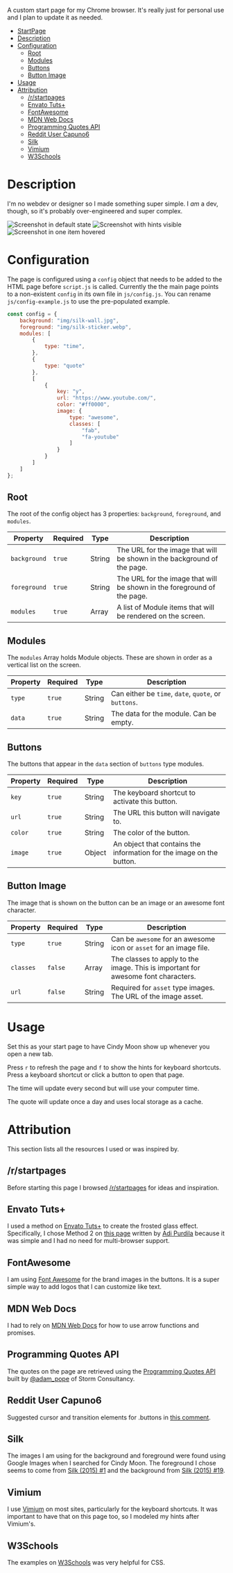 A custom start page for my Chrome browser. It's really just for personal use and I plan to update it as needed.

   * [StartPage](#startpage)
   * [Description](#description)
   * [Configuration](#configuration)
      * [Root](#root)
      * [Modules](#modules)
      * [Buttons](#buttons)
      * [Button Image](#button-image)
   * [Usage](#usage)
   * [Attribution](#attribution)
      * [/r/startpages](#rstartpages)
      * [Envato Tuts+](#envato-tuts)
      * [FontAwesome](#fontawesome)
      * [MDN Web Docs](#mdn-web-docs)
      * [Programming Quotes API](#programming-quotes-api)
      * [Reddit User Capuno6](#reddit-user-capuno6)
      * [Silk](#silk)
      * [Vimium](#vimium)
      * [W3Schools](#w3schools)

# Description
I'm no webdev or designer so I made something super simple. I *am* a dev, though, so it's probably over-engineered and super complex.

![Screenshot in default state](screenshots/screenshot-default.png "Screenshot of page in default state")
![Screenshot with hints visible](screenshots/screenshot-hints.png "Screenshot of page with hints visible")
![Screenshot in one item hovered](screenshots/screenshot-hover.png "Screenshot of page with one item hovered")

# Configuration
The page is configured using a `config` object that needs to be added to the HTML page before `script.js` is called. Currently the the main page points to a non-existent `config` in its own file in `js/config.js`. You can rename `js/config-example.js` to use the pre-populated example.

```javascript
const config = {
    background: "img/silk-wall.jpg",
    foreground: "img/silk-sticker.webp",
    modules: [
        {
            type: "time",
        },
        {
            type: "quote"
        },
        [
            {
                key: "y",
                url: "https://www.youtube.com/",
                color: "#ff0000",
                image: {
                    type: "awesome",
                    classes: [
                        "fab",
                        "fa-youtube"
                    ]
                }
            }
        ]
    ]
};
```

## Root
The root of the config object has 3 properties: `background`, `foreground`, and `modules`.

| Property     | Required | Type   | Description                                                                   |
| ------------ | -------- | ------ | ----------------------------------------------------------------------------- |
| `background` | `true`   | String | The URL for the image that will be shown in the background of the page.       |
| `foreground` | `true`   | String | The URL for the image that will be shown in the foreground of the page.       |
| `modules`    | `true`   | Array  | A list of Module items that will be rendered on the screen.                   |

## Modules
The `modules` Array holds Module objects. These are shown in order as a vertical list on the screen.

| Property | Required | Type   | Description                                          |
| -------- | -------- | ------ | ---------------------------------------------------- |
| `type`   | `true`   | String | Can either be `time`, `date`, `quote`, or `buttons`. |
| `data`   | `true`   | String | The data for the module. Can be empty.               |

## Buttons
The buttons that appear in the `data` section of `buttons` type modules.

| Property | Required | Type   | Description                                                          |
| -------- | -------- | ------ | -------------------------------------------------------------------- |
| `key`    | `true`   | String | The keyboard shortcut to activate this button.                       |
| `url`    | `true`   | String | The URL this button will navigate to.                                |
| `color`  | `true`   | String | The color of the button.                                             |
| `image`  | `true`   | Object | An object that contains the information for the image on the button. |

## Button Image
The image that is shown on the button can be an image or an awesome font character.

| Property  | Required | Type   | Description                                                                       |
| --------- | -------- | ------ | --------------------------------------------------------------------------------- |
| `type`    | `true`   | String | Can be `awesome` for an awesome icon or `asset` for an image file.                |
| `classes` | `false`  | Array  | The classes to apply to the image. This is important for awesome font characters. |
| `url`     | `false`  | String | Required for `asset` type images. The URL of the image asset.                     |

# Usage
Set this as your start page to have Cindy Moon show up whenever you open a new tab.

Press `r` to refresh the page and `f` to show the hints for keyboard shortcuts. Press a keyboard shortcut or click a button to open that page.

The time will update every second but will use your computer time.

The quote will update once a day and uses local storage as a cache.

# Attribution
This section lists all the resources I used or was inspired by.

## /r/startpages
Before starting this page I browsed [/r/startpages](https://reddit.com/r/startpages) for ideas and inspiration.

## Envato Tuts+
I used a method on [Envato Tuts+](https://webdesign.tutsplus.com) to create the frosted glass effect. Specifically, I chose Method 2 on [this page](https://webdesign.tutsplus.com/tutorials/how-to-create-a-frosted-glass-effect-in-css--cms-32535) written by [Adi Purdila](https://tutsplus.com/authors/adi-purdila) because it was simple and I had no need for multi-browser support.

## FontAwesome
I am using [Font Awesome](https://fontawesome.com/) for the brand images in the buttons. It is a super simple way to add logos that I can customize like text.

## MDN Web Docs
I had to rely on [MDN Web Docs](https://developer.mozilla.org/en-US/) for how to use arrow functions and promises.

## Programming Quotes API
The quotes on the page are retrieved using the [Programming Quotes API](http://quotes.stormconsultancy.co.uk/api) built by [@adam_pope](https://twitter.com/adam_pope) of Storm Consultancy.

## Reddit User Capuno6
Suggested cursor and transition elements for .buttons in [this comment](https://www.reddit.com/r/startpages/comments/ku7kx4/super_simple_silk_startpage_my_first/gir9m4a/).

## Silk
The images I am using for the background and foreground were found using Google Images when I searched for Cindy Moon. The foreground I chose seems to come from [Silk (2015) #1](https://www.marvel.com/comics/issue/55637/silk_2015_1) and the background from [Silk (2015) #19](https://www.marvel.com/comics/issue/61052/silk_2015_19).

## Vimium
I use [Vimium](https://chrome.google.com/webstore/detail/vimium/dbepggeogbaibhgnhhndojpepiihcmeb?hl=en) on most sites, particularly for the keyboard shortcuts. It was important to have that on this page too, so I modeled my hints after Vimium's.

## W3Schools
The examples on [W3Schools](https://www.w3schools.com/) was very helpful for CSS.

